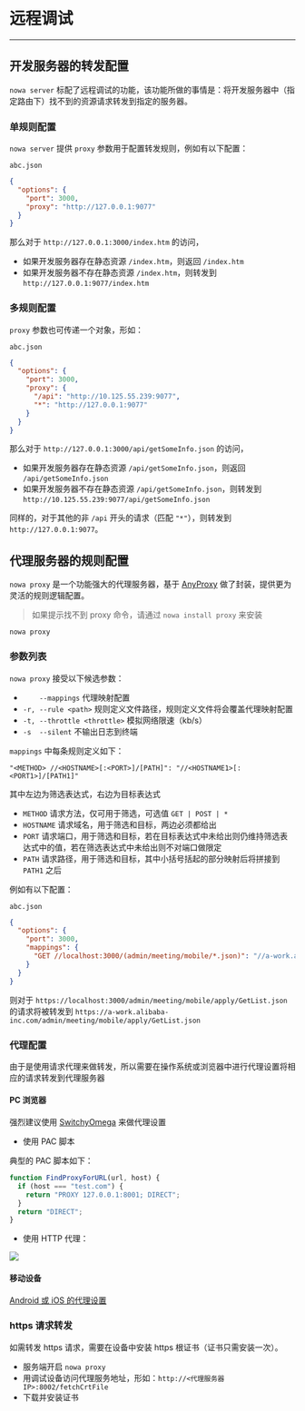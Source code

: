 # 远程调试

---

## 开发服务器的转发配置

`nowa server` 标配了远程调试的功能，该功能所做的事情是：将开发服务器中（指定路由下）找不到的资源请求转发到指定的服务器。

### 单规则配置

`nowa server` 提供 `proxy` 参数用于配置转发规则，例如有以下配置：

`abc.json`
```json
{
  "options": {
    "port": 3000,
    "proxy": "http://127.0.0.1:9077"
  }
}
```

那么对于 `http://127.0.0.1:3000/index.htm` 的访问，
- 如果开发服务器存在静态资源 `/index.htm`，则返回 `/index.htm`
- 如果开发服务器不存在静态资源 `/index.htm`，则转发到 `http://127.0.0.1:9077/index.htm`

### 多规则配置

`proxy` 参数也可传递一个对象，形如：

`abc.json`
```json
{
  "options": {
    "port": 3000,
    "proxy": {
      "/api": "http://10.125.55.239:9077",
      "*": "http://127.0.0.1:9077"
    }
  }
}
```

那么对于 `http://127.0.0.1:3000/api/getSomeInfo.json` 的访问，
- 如果开发服务器存在静态资源 `/api/getSomeInfo.json`，则返回 `/api/getSomeInfo.json`
- 如果开发服务器不存在静态资源 `/api/getSomeInfo.json`，则转发到 `http://10.125.55.239:9077/api/getSomeInfo.json`

同样的，对于其他的非 `/api` 开头的请求（匹配 `"*"`），则转发到 `http://127.0.0.1:9077`。

## 代理服务器的规则配置

`nowa proxy` 是一个功能强大的代理服务器，基于 [AnyProxy](http://anyproxy.io/) 做了封装，提供更为灵活的规则逻辑配置。

> 如果提示找不到 proxy 命令，请通过 `nowa install proxy` 来安装

```shell
nowa proxy
```

### 参数列表

`nowa proxy` 接受以下候选参数：

- `    --mappings` 代理映射配置
- `-r, --rule <path>` 规则定义文件路径，规则定义文件将会覆盖代理映射配置
- `-t, --throttle <throttle>` 模拟网络限速（kb/s）
- `-s  --silent` 不输出日志到终端

`mappings` 中每条规则定义如下：

```
"<METHOD> //<HOSTNAME>[:<PORT>]/[PATH]": "//<HOSTNAME1>[:<PORT1>]/[PATH1]"
```

其中左边为筛选表达式，右边为目标表达式
- `METHOD` 请求方法，仅可用于筛选，可选值 `GET | POST | *`
- `HOSTNAME` 请求域名，用于筛选和目标，两边必须都给出
- `PORT` 请求端口，用于筛选和目标，若在目标表达式中未给出则仍维持筛选表达式中的值，若在筛选表达式中未给出则不对端口做限定
- `PATH` 请求路径，用于筛选和目标，其中小括号括起的部分映射后将拼接到 `PATH1` 之后

例如有以下配置：

`abc.json`
```json
{
  "options": {
    "port": 3000,
    "mappings": {
      "GET //localhost:3000/(admin/meeting/mobile/*.json)": "//a-work.alibaba-inc.com:443"
    }
  }
}
```

则对于 `https://localhost:3000/admin/meeting/mobile/apply/GetList.json` 的请求将被转发到 `https://a-work.alibaba-inc.com/admin/meeting/mobile/apply/GetList.json`

### 代理配置

由于是使用请求代理来做转发，所以需要在操作系统或浏览器中进行代理设置将相应的请求转发到代理服务器

#### PC 浏览器

强烈建议使用 [SwitchyOmega](https://chrome.google.com/webstore/detail/proxy-switchyomega/padekgcemlokbadohgkifijomclgjgif) 来做代理设置

- 使用 PAC 脚本

典型的 PAC 脚本如下：
```js
function FindProxyForURL(url, host) {
  if (host === "test.com") {
    return "PROXY 127.0.0.1:8001; DIRECT";
  }
  return "DIRECT";
}
```

- 使用 HTTP 代理：

![](https://gw.alicdn.com/tfscom/TB1lZLqKpXXXXcQXpXXXXXXXXXX)

#### 移动设备

[Android 或 iOS 的代理设置](https://www.google.com/search?q=Android+iOS+%E4%BB%A3%E7%90%86%E8%AE%BE%E7%BD%AE&gws_rd=cr,ssl)

### https 请求转发

如需转发 https 请求，需要在设备中安装 https 根证书（证书只需安装一次）。

- 服务端开启 `nowa proxy`
- 用调试设备访问代理服务地址，形如：`http://<代理服务器 IP>:8002/fetchCrtFile`
- 下载并安装证书
